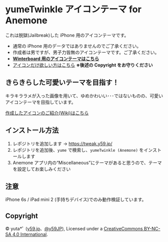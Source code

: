 yumeTwinkle アイコンテーマ for Anemone
=======================================================================

これは脱獄(Jailbreak)した iPhone 用のアイコンテーマです。

* 通常の iPhone 用のデータではありませんのでご了承ください。
* 作成者は男ですが、男子力皆無のアイコンテーマです。ご了承ください。
* __[Winterboard 用のアイコンテーマはこちら](https://github.com/y59/yumeTwinkle.WinterBoard)__
* [アイコンだけ欲しい方はこちら](https://link.y59.jp/yumeTwinkle/Pic?via=GitHub/yumeTwinkle) **※後述の Copyright をお守りください**


## きらきらした可愛いテーマを目指す！

キラキララメが入った画像を用いて、ゆめかわいい･･･ではないものの、可愛いアイコンテーマを目指しています。

[作成したアイコンのご紹介(Wiki)はこちら](https://github.com/y59/yumeTwinkle.Anemone/wiki)


## インストール方法

1. レポジトリを追加します → https://tweak.y59.jp/
2. レポジトリを追加後、`yume` で検索し、`yumeTwinkle (Anemone)` をインストールします
3. Anemone アプリ内の“Miscellaneous”にテーマがあると思うので、テーマを設定してお楽しみください


## 注意

iPhone 6s / iPad mini 2 (手持ちデバイス)でのみ動作検証しています。


## Copyright

© yuta*ﾟ ([y59.jp](https://y59.jp/)、[@y59JP](https://link.y59.jp/Twitter?via=GitHub/yumeTwinkle)), Licensed under a [CreativeCommons BY-NC-SA 4.0 International](https://creativecommons.org/licenses/by-nc-sa/4.0/deed.ja).
